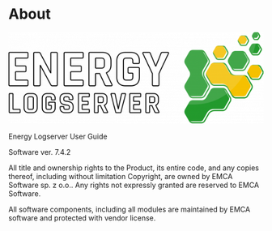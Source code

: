 # About

![](/media_base/image1.png)

Energy Logserver User Guide

Software ver. 7.4.2

All title and ownership rights to the Product, its entire code, and any copies thereof, including without limitation Copyright, are owned by EMCA Software sp. z o.o.. Any rights not expressly granted are reserved to EMCA Software.  

All software components, including all modules are maintained by EMCA software and protected with vendor license.
